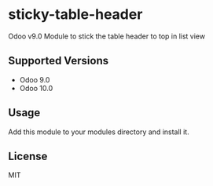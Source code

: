 # sticky-table-header
Odoo v9.0 Module to stick the table header to top in list view 

## Supported Versions
 - Odoo 9.0
 - Odoo 10.0 

## Usage ##
Add this module to your modules directory and install it.

## License ##
MIT
